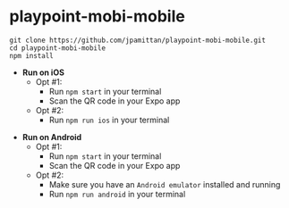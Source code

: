 # playpoint-mobi-mobile

```
git clone https://github.com/jpamittan/playpoint-mobi-mobile.git
cd playpoint-mobi-mobile
npm install
```

* **Run on iOS**
  * Opt #1:
    * Run `npm start` in your terminal
    * Scan the QR code in your Expo app
  * Opt #2:
    * Run `npm run ios` in your terminal

- **Run on Android**
  * Opt #1:
    * Run `npm start` in your terminal
    * Scan the QR code in your Expo app
  * Opt #2:
    * Make sure you have an `Android emulator` installed and running
    * Run `npm run android` in your terminal